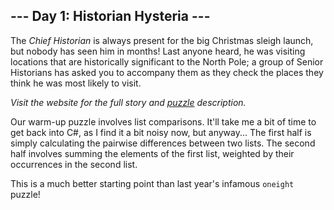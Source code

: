 ## --- Day 1: Historian Hysteria ---
The <em>Chief Historian</em> is always present for the big Christmas sleigh launch, but nobody has seen him in months! Last anyone heard, he was visiting locations that are historically significant to the North Pole; a group of Senior Historians has asked you to accompany them as they check the places they think he was most likely to visit.

_Visit the website for the full story and [puzzle](https://adventofcode.com/2024/day/1) description._

Our warm-up puzzle involves list comparisons. It'll take me a bit of time to get back into C#, as I find it a bit noisy now, but anyway... The first half is simply calculating the pairwise differences between two lists. The second half involves summing the elements of the first list, weighted by their occurrences in the second list.

This is a much better starting point than last year's infamous `oneight` puzzle!

